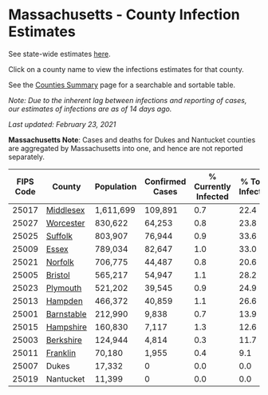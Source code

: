 # Massachusetts - County Infection Estimates

See state-wide estimates [here](/infections/us-ma).

Click on a county name to view the infections estimates for that county.

See the [Counties Summary](/infections/summary-counties) page for a searchable and sortable table.

*Note: Due to the inherent lag between infections and reporting of cases, our estimates of infections are as of 14 days ago.*

*Last updated: February 23, 2021*

**Massachusetts Note**: Cases and deaths for Dukes and Nantucket counties are aggregated by Massachusetts into one, and hence are not reported separately.

|   FIPS Code |                   County |   Population |   Confirmed Cases |   % Currently Infected |   % Total Infected |
|-------------|--------------------------|--------------|-------------------|------------------------|--------------------|
|       25017 |   [Middlesex](middlesex) |    1,611,699 |           109,891 |                    0.7 |               22.4 |
|       25027 |   [Worcester](worcester) |      830,622 |            64,253 |                    0.8 |               23.8 |
|       25025 |       [Suffolk](suffolk) |      803,907 |            76,944 |                    0.9 |               33.6 |
|       25009 |           [Essex](essex) |      789,034 |            82,647 |                    1.0 |               33.0 |
|       25021 |       [Norfolk](norfolk) |      706,775 |            44,487 |                    0.8 |               20.6 |
|       25005 |       [Bristol](bristol) |      565,217 |            54,947 |                    1.1 |               28.2 |
|       25023 |     [Plymouth](plymouth) |      521,202 |            39,545 |                    0.9 |               24.9 |
|       25013 |       [Hampden](hampden) |      466,372 |            40,859 |                    1.1 |               26.6 |
|       25001 | [Barnstable](barnstable) |      212,990 |             9,838 |                    0.7 |               13.9 |
|       25015 |   [Hampshire](hampshire) |      160,830 |             7,117 |                    1.3 |               12.6 |
|       25003 |   [Berkshire](berkshire) |      124,944 |             4,814 |                    0.3 |               11.7 |
|       25011 |     [Franklin](franklin) |       70,180 |             1,955 |                    0.4 |                9.1 |
|       25007 |                    Dukes |       17,332 |                 0 |                    0.0 |                0.0 |
|       25019 |                Nantucket |       11,399 |                 0 |                    0.0 |                0.0 |